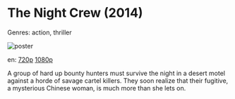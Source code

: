 # The Night Crew (2014)

Genres: action, thriller

![poster](http://image.tmdb.org/t/p/w500/kkrBpBgL3XlbnaqCQ3HeoWx8Mjf.jpg)

en:
  [720p](magnet:?xt=urn:btih:528887AEB80B74E9A871C7F9C32437BF7068748A&tr=udp://glotorrents.pw:6969/announce&tr=udp://tracker.opentrackr.org:1337/announce&tr=udp://torrent.gresille.org:80/announce&tr=udp://tracker.openbittorrent.com:80&tr=udp://tracker.coppersurfer.tk:6969&tr=udp://tracker.leechers-paradise.org:6969&tr=udp://p4p.arenabg.ch:1337&tr=udp://tracker.internetwarriors.net:1337)
  [1080p](magnet:?xt=urn:btih:2818CAD55D03B0F0FBE45FE2B0109EC17C187270&tr=udp://glotorrents.pw:6969/announce&tr=udp://tracker.opentrackr.org:1337/announce&tr=udp://torrent.gresille.org:80/announce&tr=udp://tracker.openbittorrent.com:80&tr=udp://tracker.coppersurfer.tk:6969&tr=udp://tracker.leechers-paradise.org:6969&tr=udp://p4p.arenabg.ch:1337&tr=udp://tracker.internetwarriors.net:1337)
  


A group of hard up bounty hunters must survive the night in a desert motel against a horde of savage cartel killers. They soon realize that their fugitive, a mysterious Chinese woman, is much more than she lets on.